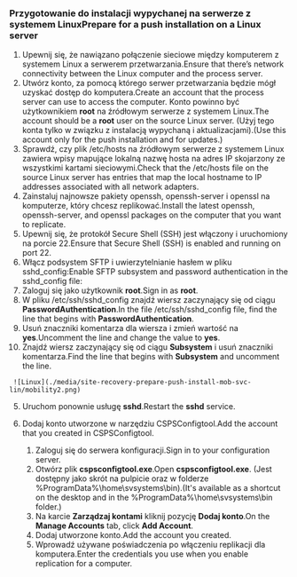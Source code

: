 ### <a name="prepare-for-a-push-installation-on-a-linux-server"></a><span data-ttu-id="cb222-101">Przygotowanie do instalacji wypychanej na serwerze z systemem Linux</span><span class="sxs-lookup"><span data-stu-id="cb222-101">Prepare for a push installation on a Linux server</span></span>

1. <span data-ttu-id="cb222-102">Upewnij się, że nawiązano połączenie sieciowe między komputerem z systemem Linux a serwerem przetwarzania.</span><span class="sxs-lookup"><span data-stu-id="cb222-102">Ensure that there’s network connectivity between the Linux computer and the process server.</span></span>
2. <span data-ttu-id="cb222-103">Utwórz konto, za pomocą którego serwer przetwarzania będzie mógł uzyskać dostęp do komputera.</span><span class="sxs-lookup"><span data-stu-id="cb222-103">Create an account that the process server can use to access the computer.</span></span> <span data-ttu-id="cb222-104">Konto powinno być użytkownikiem **root** na źródłowym serwerze z systemem Linux.</span><span class="sxs-lookup"><span data-stu-id="cb222-104">The account should be a **root** user on the source Linux server.</span></span> <span data-ttu-id="cb222-105">(Użyj tego konta tylko w związku z instalacją wypychaną i aktualizacjami).</span><span class="sxs-lookup"><span data-stu-id="cb222-105">(Use this account only for the push installation and for updates.)</span></span>
3. <span data-ttu-id="cb222-106">Sprawdź, czy plik /etc/hosts na źródłowym serwerze z systemem Linux zawiera wpisy mapujące lokalną nazwę hosta na adres IP skojarzony ze wszystkimi kartami sieciowymi.</span><span class="sxs-lookup"><span data-stu-id="cb222-106">Check that the /etc/hosts file on the source Linux server has entries that map the local hostname to IP addresses associated with all network adapters.</span></span>
4. <span data-ttu-id="cb222-107">Zainstaluj najnowsze pakiety openssh, openssh-server i openssl na komputerze, który chcesz replikować.</span><span class="sxs-lookup"><span data-stu-id="cb222-107">Install the latest openssh, openssh-server, and openssl packages on the computer that you want to replicate.</span></span>
5. <span data-ttu-id="cb222-108">Upewnij się, że protokół Secure Shell (SSH) jest włączony i uruchomiony na porcie 22.</span><span class="sxs-lookup"><span data-stu-id="cb222-108">Ensure that Secure Shell (SSH) is enabled and running on port 22.</span></span>
6. <span data-ttu-id="cb222-109">Włącz podsystem SFTP i uwierzytelnianie hasłem w pliku sshd_config:</span><span class="sxs-lookup"><span data-stu-id="cb222-109">Enable SFTP subsystem and password authentication in the sshd_config file:</span></span>
  1.  <span data-ttu-id="cb222-110">Zaloguj się jako użytkownik **root**.</span><span class="sxs-lookup"><span data-stu-id="cb222-110">Sign in as **root**.</span></span>
  2.  <span data-ttu-id="cb222-111">W pliku /etc/ssh/sshd_config znajdź wiersz zaczynający się od ciągu **PasswordAuthentication**.</span><span class="sxs-lookup"><span data-stu-id="cb222-111">In the file /etc/ssh/sshd_config file, find the line that begins with **PasswordAuthentication**.</span></span>
  3.  <span data-ttu-id="cb222-112">Usuń znaczniki komentarza dla wiersza i zmień wartość na **yes**.</span><span class="sxs-lookup"><span data-stu-id="cb222-112">Uncomment the line and change the value to **yes**.</span></span>
  4.  <span data-ttu-id="cb222-113">Znajdź wiersz zaczynający się od ciągu **Subsystem** i usuń znaczniki komentarza.</span><span class="sxs-lookup"><span data-stu-id="cb222-113">Find the line that begins with **Subsystem** and uncomment the line.</span></span>

     ![Linux](./media/site-recovery-prepare-push-install-mob-svc-lin/mobility2.png)
  5. <span data-ttu-id="cb222-115">Uruchom ponownie usługę **sshd**.</span><span class="sxs-lookup"><span data-stu-id="cb222-115">Restart the **sshd** service.</span></span>

7. <span data-ttu-id="cb222-116">Dodaj konto utworzone w narzędziu CSPSConfigtool.</span><span class="sxs-lookup"><span data-stu-id="cb222-116">Add the account that you created in CSPSConfigtool.</span></span>
    1.  <span data-ttu-id="cb222-117">Zaloguj się do serwera konfiguracji.</span><span class="sxs-lookup"><span data-stu-id="cb222-117">Sign in to your configuration server.</span></span>
    2.  <span data-ttu-id="cb222-118">Otwórz plik **cspsconfigtool.exe**.</span><span class="sxs-lookup"><span data-stu-id="cb222-118">Open **cspsconfigtool.exe**.</span></span> <span data-ttu-id="cb222-119">(Jest dostępny jako skrót na pulpicie oraz w folderze %ProgramData%\home\svsystems\bin).</span><span class="sxs-lookup"><span data-stu-id="cb222-119">(It's available as a shortcut on the desktop and in the %ProgramData%\home\svsystems\bin folder.)</span></span>
    3.  <span data-ttu-id="cb222-120">Na karcie **Zarządzaj kontami** kliknij pozycję **Dodaj konto**.</span><span class="sxs-lookup"><span data-stu-id="cb222-120">On the **Manage Accounts** tab, click **Add Account**.</span></span>
    4.  <span data-ttu-id="cb222-121">Dodaj utworzone konto.</span><span class="sxs-lookup"><span data-stu-id="cb222-121">Add the account you created.</span></span> 
    5.  <span data-ttu-id="cb222-122">Wprowadź używane poświadczenia po włączeniu replikacji dla komputera.</span><span class="sxs-lookup"><span data-stu-id="cb222-122">Enter the credentials you use when you enable replication for a computer.</span></span>

